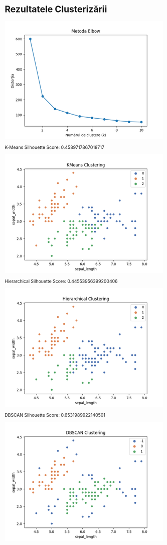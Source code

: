 # Rezultatele Clusterizării

![Metoda Elbow](elbow_method.png)

K-Means Silhouette Score: 0.4589717867018717

![KMeans Clustering](kmeans_clustering.png)

Hierarchical Silhouette Score: 0.44553956399200406

![Hierarchical Clustering](hierarchical_clustering.png)

DBSCAN Silhouette Score: 0.6531989922140501

![DBSCAN Clustering](dbscan_clustering.png)

